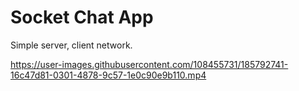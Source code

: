 # Socket Chat App

Simple server, client network.

https://user-images.githubusercontent.com/108455731/185792741-16c47d81-0301-4878-9c57-1e0c90e9b110.mp4

